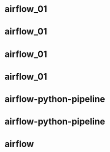 # airflow_01
# airflow_01
# airflow_01
# airflow_01
# airflow-python-pipeline
# airflow-python-pipeline
# airflow
